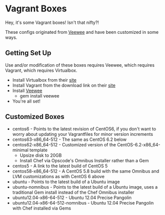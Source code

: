 # Vagrant Boxes #

Hey, it's some Vagrant boxes! Isn't that nifty?!

These configs originated from [Veewee](https://github.com/jedi4ever/veewee/)
and have been customized in some ways.

## Getting Set Up ##

Use and/or modification of these boxes requires Veewee, which requires
Vagrant, which requires Virtualbox.

* Install Virtualbox from their
[site](https://www.virtualbox.org/wiki/Downloads)
* Install Vagrant from the download link on their [site](http://vagrantup.com/)
* Install [Veewee](https://github.com/jedi4ever/veewee/)
  * gem install veewee
* You're all set!

## Customized Boxes ##

* centos6 - Points to the latest revision of CentOS6, if you don't want to
worry about updating your Vagrantfiles for minor version increments
* centos63-x86\_64-512 - The same as CentOS 6.2 below
* centos62-x86\_64-512 - Customized version of the CentOS-6.2-x86\_64-minimal
template
    * Upsize disk to 20GB
    * Install Chef via Opscode's Omnibus Installer rather than a Gem
* centos5 - A link to the latest build of CentOS 5
* centos58-x86\_64-512 - A CentOS 5.8 build with the same Omnibus and LVM
customizations as with CentOS 6 above
* ubuntu - Points to the latest build of a Ubuntu image
* ubuntu-nomnibus - Points to the latest build of a Ubuntu image, uses a
traditional Gem install instead of the Chef Omnibus installer
* ubuntu12.04-x86-64-512 - Ubuntu 12.04 Precise Pangolin
* ubuntu12.04-x86-64-512-nomnibus - Ubuntu 12.04 Precise Pangolin with Chef
installed via Gems
